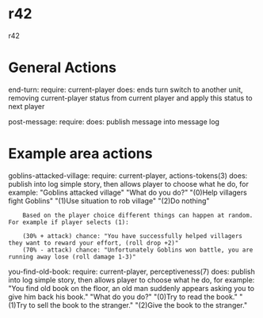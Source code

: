 # r42
r42


# General Actions
end-turn:
  require: current-player
  does: ends turn switch to another unit, removing current-player status from current player and apply this status to next player

post-message:
  require:
  does: publish message into message log

# Example area actions
goblins-attacked-village:
  require: current-player, actions-tokens(3)
  does: publish into log simple story, then allows player to choose what he do, for example:
        "Goblins attacked village"
        "What do you do?"
        "(0)Help villagers fight Goblins"
        "(1)Use situation to rob village"
        "(2)Do nothing"

        Based on the player choice different things can happen at random. For example if player selects (1):

        (30% + attack) chance: "You have successfully helped villagers they want to reward your effort, (roll drop +2)"
        (70% - attack) chance: "Unfortunately Goblins won battle, you are running away lose (roll damage 1-3)"

you-find-old-book:
  require: current-player, perceptiveness(7)
  does: publish into log simple story, then allows player to choose what he do, for example:
        "You find old book on the floor, an old man suddenly appears asking you to give him back his book."
        "What do you do?"
        "(0)Try to read the book."
        "(1)Try to sell the book to the stranger."
        "(2)Give the book to the stranger."
